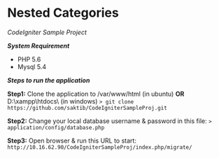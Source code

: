 # Nested Categories
*CodeIgniter Sample Project*

***System Requirement***
 - PHP 5.6 
 - Mysql 5.4

***Steps to run the application***

**Step1:**
Clone the application to /var/www/html (in ubuntu) **OR** D:\xampp\htdocs\ (in windows)
`> git clone https://github.com/saktib/CodeIgniterSampleProj.git`

**Step2:**
Change your local database username & password in this file:
`> application/config/database.php`

**Step3:**
Open browser & run this URL to start:
`http://10.16.62.90/CodeIgniterSampleProj/index.php/migrate/`